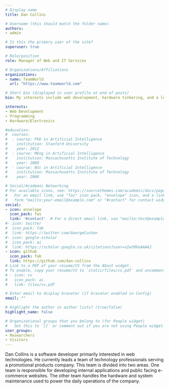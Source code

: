 ```yaml
---
# Display name
title: Dan Collins

# Username (this should match the folder name)
authors:
- admin

# Is this the primary user of the site?
superuser: true

# Role/position
role: Manager of Web and IT Services

# Organizations/Affiliations
organizations:
- name: TeamWorld
  url: "https://www.teamworld.com"

# Short bio (displayed in user profile at end of posts)
bio: My interests include web development, hardware tinkering, and a lot of other stuff.

interests:
- Web Development
- Programming
- Hardware/Electronics

#education:
#  courses:
#  - course: PhD in Artificial Intelligence
#    institution: Stanford University
#    year: 2012
#  - course: MEng in Artificial Intelligence
#    institution: Massachusetts Institute of Technology
#    year: 2009
#  - course: BSc in Artificial Intelligence
#    institution: Massachusetts Institute of Technology
#    year: 2008

# Social/Academic Networking
# For available icons, see: https://sourcethemes.com/academic/docs/page-builder/#icons
#   For an email link, use "fas" icon pack, "envelope" icon, and a link in the
#   form "mailto:your-email@example.com" or "#contact" for contact widget.
social:
- icon: envelope
  icon_pack: fas
  link: '#contact'  # For a direct email link, use "mailto:test@example.org".
#- icon: twitter
#  icon_pack: fab
#  link: https://twitter.com/GeorgeCushen
#- icon: google-scholar
#  icon_pack: ai
#  link: https://scholar.google.co.uk/citations?user=sIwtMXoAAAAJ
- icon: github
  icon_pack: fab
  link: https://github.com/dan-collins
# Link to a PDF of your resume/CV from the About widget.
# To enable, copy your resume/CV to `static/files/cv.pdf` and uncomment the lines below.
# - icon: cv
#   icon_pack: ai
#   link: files/cv.pdf

# Enter email to display Gravatar (if Gravatar enabled in Config)
email: ""

# Highlight the author in author lists? (true/false)
highlight_name: false

# Organizational groups that you belong to (for People widget)
#   Set this to `[]` or comment out if you are not using People widget.
user_groups:
- Researchers
- Visitors
---
```


Dan Collins is a software developer primarily interested in web technologies. He currently leads a team of technology professionals serving a promotional products company. This team is divided into two areas. One team is responsible for developing internal applications and public facing e-commerce websites. The other team handles the hardware and system maintenance used to power the daily operations of the company. 

